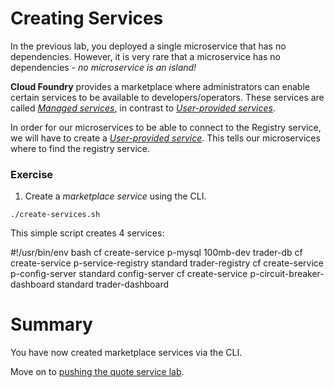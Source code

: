 # Creating Services
In the previous lab, you deployed a single microservice that has no dependencies. However, it is very rare that a microservice has no dependencies - *no microservice is an island!*

**Cloud Foundry** provides a marketplace where administrators can enable certain services to be available to developers/operators. These services are called [*Managed services*](http://docs.pivotal.io/pivotalcf/devguide/services/#managed-services), in contrast to [*User-provided services*](http://docs.pivotal.io/pivotalcf/devguide/services/#user-provided-services). 

In order for our microservices to be able to connect to the Registry service, we will have to create a [*User-provided service*](http://docs.pivotal.io/pivotalcf/devguide/services/user-provided.html). This tells our microservices where to find the registry service.

### Exercise
1. Create a *marketplace service* using the CLI.

  `./create-services.sh`

This simple script creates 4 services:

#!/usr/bin/env bash
cf create-service p-mysql 100mb-dev trader-db
cf create-service p-service-registry standard trader-registry
cf create-service p-config-server standard config-server
cf create-service p-circuit-breaker-dashboard standard trader-dashboard

# Summary
You have now created marketplace services via the CLI.

Move on to [pushing the quote service lab](lab_pushquote.md).
